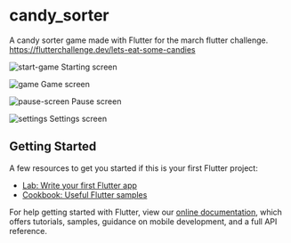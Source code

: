 # candy_sorter

A candy sorter game made with Flutter for the march flutter challenge.
<https://flutterchallenge.dev/lets-eat-some-candies>

![start-game](https://user-images.githubusercontent.com/63968451/156754231-5d742d7d-8eaa-4b0b-9d69-eea07055a826.jpg)
Starting screen

![game](https://user-images.githubusercontent.com/63968451/156754259-9e875798-db19-4be4-b7f6-dff891fb996c.jpg)
Game screen

![pause-screen](https://user-images.githubusercontent.com/63968451/156754307-315e4d3c-945c-43d2-8f0d-fa836edde257.jpg)
Pause screen

![settings](https://user-images.githubusercontent.com/63968451/156754349-ce135da1-4b5b-42fc-90ed-3424bb381fa0.jpg)
Settings screen

## Getting Started

A few resources to get you started if this is your first Flutter project:

- [Lab: Write your first Flutter app](https://flutter.dev/docs/get-started/codelab)
- [Cookbook: Useful Flutter samples](https://flutter.dev/docs/cookbook)

For help getting started with Flutter, view our
[online documentation](https://flutter.dev/docs), which offers tutorials,
samples, guidance on mobile development, and a full API reference.
